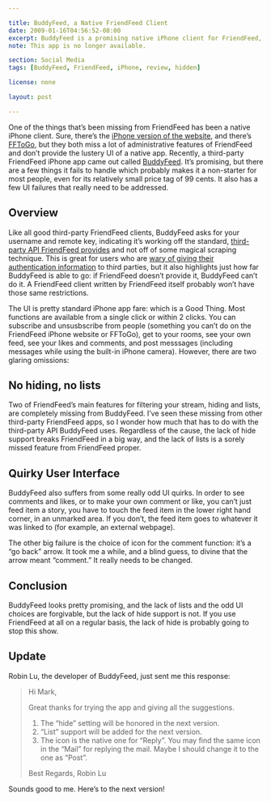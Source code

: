 ```yaml
---

title: BuddyFeed, a Native FriendFeed Client
date: 2009-01-16T04:56:52-08:00
excerpt: BuddyFeed is a promising native iPhone client for FriendFeed, but there are a few things it fails to handle which probably makes it a non-starter for most people, even for its relatively small price tag of 99 cents.
note: This app is no longer available.

section: Social Media
tags: [BuddyFeed, FriendFeed, iPhone, review, hidden]

license: none

layout: post

---
```


One of the things that’s been missing from FriendFeed has been a native iPhone client. Sure, there’s the [iPhone version of the website][1], and there’s [FFToGo][2], but they both miss a lot of administrative features of FriendFeed and don’t provide the lustery UI of a native app. Recently, a third-party FriendFeed iPhone app came out called [BuddyFeed][3]. It’s promising, but there are a few things it fails to handle which probably makes it a non-starter for most people, even for its relatively small price tag of 99 cents. It also has a few UI failures that really need to be addressed.

## Overview

Like all good third-party FriendFeed clients, BuddyFeed asks for your username and remote key, indicating it’s working off the standard, [third-party API FriendFeed provides][4] and not off of some magical scraping technique. This is great for users who are [wary of giving their authentication information][5] to third parties, but it also highlights just how far BuddyFeed is able to go: if FriendFeed doesn’t provide it, BuddyFeed can’t do it. A FriendFeed client written by FriendFeed itself probably won’t have those same restrictions.

The UI is pretty standard iPhone app fare: which is a Good Thing. Most functions are available from a single click or within 2 clicks. You can subscribe and unsusbscribe from people (something you can’t do on the FriendFeed iPhone website or FFToGo), get to your rooms, see your own feed, see your likes and comments, and post messsages (including messages while using the built-in iPhone camera). However, there are two glaring omissions:

## No hiding, no lists

Two of FriendFeed’s main features for filtering your stream, hiding and lists, are completely missing from BuddyFeed. I’ve seen these missing from other third-party FriendFeed apps, so I wonder how much that has to do with the third-party API BuddyFeed uses. Regardless of the cause, the lack of hide support breaks FriendFeed in a big way, and the lack of lists is a sorely missed feature from FriendFeed proper.

## Quirky User Interface

BuddyFeed also suffers from some really odd UI quirks. In order to see comments and likes, or to make your own comment or like, you can’t just feed item a story, you have to touch the feed item in the lower right hand corner, in an unmarked area. If you don’t, the feed item goes to whatever it was linked to (for example, an external webpage).

The other big failure is the choice of icon for the comment function: it’s a “go back” arrow. It took me a while, and a blind guess, to divine that the arrow meant “comment.” It really needs to be changed.

## Conclusion

BuddyFeed looks pretty promising, and the lack of lists and the odd UI choices are forgivable, but the lack of hide support is not. If you use FriendFeed at all on a regular basis, the lack of hide is probably going to stop this show.

## Update

Robin Lu, the developer of BuddyFeed, just sent me this response:

> Hi Mark,
>
> Great thanks for trying the app and giving all the suggestions.
>
> 1. The “hide” setting will be honored in the next version.
> 2. “List” support will be added for the next version.
> 3. The icon is the native one for “Reply”. You may find the same icon in the “Mail” for replying the mail. Maybe I should change it to the one as “Post”.
>
> Best Regards, Robin Lu

Sounds good to me. Here’s to the next version!

[1]: http://friendfeed.com/iphone "FriendFeed for iPhone website"
[2]: http://fftogo.com/ "FFToGo website"
[3]: http://www.codewalrus.com/buddyfeed/ "BuddyFeed website"
[4]: http://friendfeed.com/api/ "FriendFeed API"
[5]: http://marktrapp.com/blog/2009/01/07/testing-testing-1-2-3 "Testing, Testing, 1-2-3"
